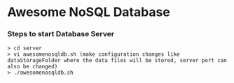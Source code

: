 # Awesome NoSQL Database

### Steps to start Database Server

```
> cd server
> vi awesomenosqldb.sh (make configuration changes like dataStorageFolder where the data files will be stored, server port can also be changed)
> ./awesomenosqldb.sh
```
